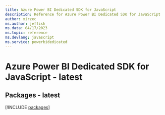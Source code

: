 ```yaml
---
title: Azure Power BI Dedicated SDK for JavaScript
description: Reference for Azure Power BI Dedicated SDK for JavaScript
author: xirzec
ms.author: jeffish
ms.data: 04/17/2023
ms.topic: reference
ms.devlang: javascript
ms.service: powerbidedicated
---
```

# Azure Power BI Dedicated SDK for JavaScript - latest
## Packages - latest
[!INCLUDE [packages](power-bi-dedicated-index.md)]